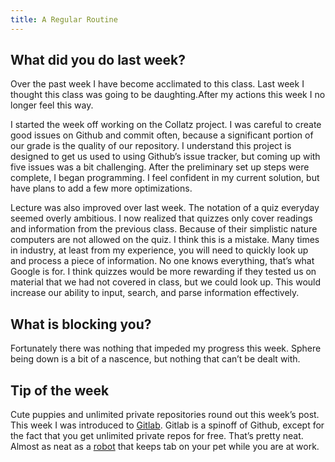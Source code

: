 ```yaml
---
title: A Regular Routine
---
```


## What did you do last week?  

Over the past week I have become acclimated to this class. Last week I thought this class was going to be daughting.After my actions this week I no longer feel this way.  

I started the week off working on the Collatz project. I was careful to create good issues on Github and commit often, because a significant portion of our grade is the quality of our repository.  I understand this project is designed to get us used to using Github’s issue tracker, but coming up with five issues was a bit challenging. After the preliminary set up steps were complete, I began programming. I feel confident in my current solution, but have plans to add a few more optimizations.  

Lecture was also improved over last week. The notation of a quiz everyday seemed overly ambitious. I now realized that quizzes only cover readings and information from the previous class. Because of their simplistic nature computers are not allowed on the quiz. I think this is a mistake. Many times in industry, at least from my experience, you will need to quickly look up and process a piece of information. No one knows everything, that’s what Google is for. I think quizzes would be more rewarding if they tested us on material that we had not covered in class, but we could look up. This would increase our ability to input, search, and parse information effectively.  

## What is blocking you?  

Fortunately there was nothing that impeded my progress this week. Sphere being down is a bit of a nascence, but nothing that can’t be dealt with.  

## Tip of the week  

Cute puppies and unlimited private repositories round out this week’s post. This week I was introduced to [Gitlab](https://about.gitlab.com/). Gitlab is a spinoff of Github, except for the fact that you get unlimited private repos for free. That’s pretty neat. Almost as neat as a [robot](http://www.petbot.co/) that keeps tab on your pet while you are at work.
